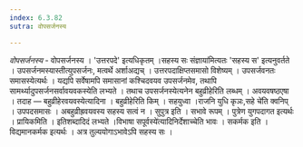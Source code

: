 ```yaml
---
index: 6.3.82
sutra: वोपसर्जनस्य

---
```

_वोपसर्जनस्य_ - वोपसर्जनस्य । 'उत्तरपदे' इत्यधिकृतम् ।सहस्य सः संज्ञाया॑मित्यतः 'सहस्य स' इत्यनुवर्तते । उपसर्जनमस्यास्तीत्युपसर्जनः, मत्वर्थे अर्शाअद्यच् । उत्तरपदाक्षिप्तसमासो विशेष्यम् । उपसर्जवनतः समासस्येत्यर्थः । यद्यपि सर्वेषामपि समासानां कश्चिदवयव उपसर्जनमेव, तथापि सामर्थ्यादुपसर्जनसर्वावयवकस्येति लभ्यते । तथाच उपसर्जनस्येत्यनेन बहुव्रीहेरिति लब्धम् । अवयवषष्ठएषा । तदाह — बहुव्रीहेरवयवस्येत्यादिना । बहुव्रीहेरिति किम्  । सहयुध्वा ।राजनि युधि कृञः,सहे चे॑ति क्वनिप् । उपपदसमासः । अबहुव्रीह्रवयवस्य सहस्य सत्वं न । सुपुत्र इति । सभावे रूपम् । पुत्रेण युगपदागत इत्यर्थः । प्रायिकमिति । इतिशब्दादिदं लभ्यते ।विभाषा सपूर्वस्ये॑त्यादिनिर्देशाच्चेति भावः । सकर्मक इति । विद्यमानकर्मक इत्यर्थः । अत्र तुल्ययोगाऽभावेऽपि सहस्य सः । 